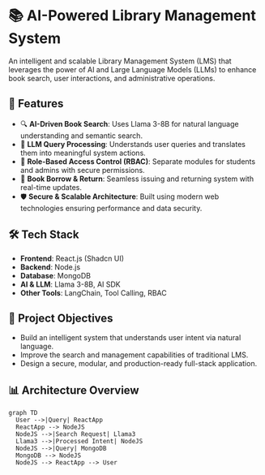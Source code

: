 # 📚 AI-Powered Library Management System

An intelligent and scalable Library Management System (LMS) that leverages the power of AI and Large Language Models (LLMs) to enhance book search, user interactions, and administrative operations.

## 🚀 Features

- 🔍 **AI-Driven Book Search**: Uses Llama 3-8B for natural language understanding and semantic search.
- 🧠 **LLM Query Processing**: Understands user queries and translates them into meaningful system actions.
- 👥 **Role-Based Access Control (RBAC)**: Separate modules for students and admins with secure permissions.
- 🔁 **Book Borrow & Return**: Seamless issuing and returning system with real-time updates.
- 🛡️ **Secure & Scalable Architecture**: Built using modern web technologies ensuring performance and data security.

## 🛠️ Tech Stack

- **Frontend**: React.js (Shadcn UI)
- **Backend**: Node.js
- **Database**: MongoDB
- **AI & LLM**: Llama 3-8B, AI SDK
- **Other Tools**: LangChain, Tool Calling, RBAC

## 📌 Project Objectives

- Build an intelligent system that understands user intent via natural language.
- Improve the search and management capabilities of traditional LMS.
- Design a secure, modular, and production-ready full-stack application.

## 📊 Architecture Overview

```mermaid
graph TD
  User -->|Query| ReactApp
  ReactApp --> NodeJS
  NodeJS -->|Search Request| Llama3
  Llama3 -->|Processed Intent| NodeJS
  NodeJS -->|Query| MongoDB
  MongoDB --> NodeJS
  NodeJS --> ReactApp --> User
